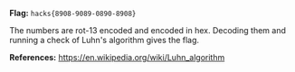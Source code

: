 **Flag:** `hacks{8908-9089-0890-8908}`

The numbers are rot-13 encoded and encoded in hex. Decoding them and running a check of Luhn's algorithm gives the flag.

**References:** https://en.wikipedia.org/wiki/Luhn_algorithm


